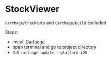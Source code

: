 # StockViewer

`Carthage/Checkouts` and `Carthage/Build` excluded

*Steps:*
+ install [Carthage](https://github.com/Carthage/Carthage)
+ open terminal and go to project directory
+ run `carthage update --platform iOS`